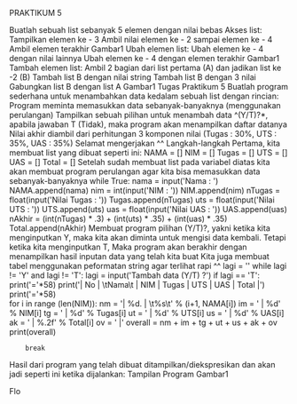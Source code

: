 PRAKTIKUM 5

Buatlah sebuah list sebanyak 5 elemen dengan nilai bebas
Akses list:
Tampilkan elemen ke - 3
Ambil nilai elemen ke - 2 sampai elemen ke - 4
Ambil elemen terakhir Gambar1
Ubah elemen list:
Ubah elemen ke - 4 dengan nilai lainnya
Ubah elemen ke - 4 dengan elemen terakhir Gambar1
Tambah elemen list:
Ambil 2 bagian dari list pertama (A) dan jadikan list ke -2 (B)
Tambah list B dengan nilai string
Tambah list B dengan 3 nilai
Gabungkan list B dengan list A Gambar1
Tugas Praktikum 5
Buatlah program sederhana untuk menambahkan data kedalam sebuah list dengan rincian:
Program meminta memasukkan data sebanyak-banyaknya (menggunakan perulangan)
Tampilkan sebuah pilihan untuk menambah data ^(Y/T)?*, apabila jawaban T (Tidak), maka program akan menampilkan daftar datanya
Nilai akhir diambil dari perhitungan 3 komponen nilai (Tugas : 30%, UTS : 35%, UAS : 35%)
Selamat mengerjakan ^^
Langkah-langkah
Pertama, kita membuat list yang dibuat seperti ini:
NAMA = []
NIM = []
Tugas = []
UTS = []
UAS = []
Total = []
Setelah sudah membuat list pada variabel diatas kita akan membuat program perulangan agar kita bisa memasukkan data sebanyak-banyaknya
while True:
    nama = input('Nama : ')
    NAMA.append(nama)
    nim = int(input('NIM : '))
    NIM.append(nim)
    nTugas = float(input('Nilai Tugas : '))
    Tugas.append(nTugas)
    uts = float(input('Nilai UTS : '))
    UTS.append(uts)
    uas = float(input('Nilai UAS : '))
    UAS.append(uas)
    nAkhir = (int(nTugas) * .3) + (int(uts) * .35) + (int(uas) * .35)
    Total.append(nAkhir)
Membuat program pilihan (Y/T)?, yakni ketika kita menginputkan Y, maka kita akan diminta untuk mengisi data kembali. Tetapi ketika kita menginputkan T, Maka program akan berakhir dengan menampilkan hasil inputan data yang telah kita buat
Kita juga membuat tabel menggunakan peformatan string agar terlihat rapi ^^
lagi = ''
    while lagi != 'Y' and lagi != 'T':
        lagi = input('Tambah data (Y/T) ?')
    if lagi == 'T':
        print('='*58)
        print('| No | \tNama\t |    NIM    | Tugas | UTS | UAS | Total |')
        print('='*58)        
        for i in range (len(NIM)):
            nm = '| %d. | \t%s\t' % (i+1, NAMA[i])
            im = ' | %d' % NIM[i]
            tg = ' | %d' % Tugas[i]
            ut = '    | %d' % UTS[i]
            us = '  | %d' % UAS[i]
            ak = '  | %.2f' % Total[i]
            ov = ' |'
            overall = nm + im + tg + ut + us + ak + ov
            print(overall)

        break
Hasil dari program yang telah dibuat ditampilkan/diekspresikan dan akan jadi seperti ini ketika dijalankan:
Tampilan Program
Gambar1

Flo
